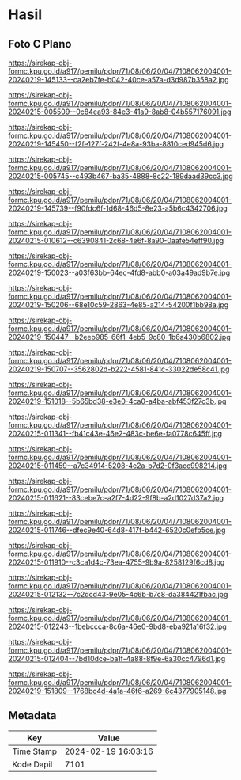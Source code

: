 # Hasil

## Foto C Plano

https://sirekap-obj-formc.kpu.go.id/a917/pemilu/pdpr/71/08/06/20/04/7108062004001-20240219-145133--ca2eb7fe-b042-40ce-a57a-d3d987b358a2.jpg

https://sirekap-obj-formc.kpu.go.id/a917/pemilu/pdpr/71/08/06/20/04/7108062004001-20240215-005509--0c84ea93-84e3-41a9-8ab8-04b557176091.jpg

https://sirekap-obj-formc.kpu.go.id/a917/pemilu/pdpr/71/08/06/20/04/7108062004001-20240219-145450--f2fe127f-242f-4e8a-93ba-8810ced945d6.jpg

https://sirekap-obj-formc.kpu.go.id/a917/pemilu/pdpr/71/08/06/20/04/7108062004001-20240215-005745--c493b467-ba35-4888-8c22-189daad39cc3.jpg

https://sirekap-obj-formc.kpu.go.id/a917/pemilu/pdpr/71/08/06/20/04/7108062004001-20240219-145739--f90fdc6f-1d68-46d5-8e23-a5b6c4342706.jpg

https://sirekap-obj-formc.kpu.go.id/a917/pemilu/pdpr/71/08/06/20/04/7108062004001-20240215-010612--c6390841-2c68-4e6f-8a90-0aafe54eff90.jpg

https://sirekap-obj-formc.kpu.go.id/a917/pemilu/pdpr/71/08/06/20/04/7108062004001-20240219-150023--a03f63bb-64ec-4fd8-abb0-a03a49ad9b7e.jpg

https://sirekap-obj-formc.kpu.go.id/a917/pemilu/pdpr/71/08/06/20/04/7108062004001-20240219-150206--68e10c59-2863-4e85-a214-54200f1bb98a.jpg

https://sirekap-obj-formc.kpu.go.id/a917/pemilu/pdpr/71/08/06/20/04/7108062004001-20240219-150447--b2eeb985-66f1-4eb5-9c80-1b6a430b6802.jpg

https://sirekap-obj-formc.kpu.go.id/a917/pemilu/pdpr/71/08/06/20/04/7108062004001-20240219-150707--3562802d-b222-4581-841c-33022de58c41.jpg

https://sirekap-obj-formc.kpu.go.id/a917/pemilu/pdpr/71/08/06/20/04/7108062004001-20240219-151018--5b65bd38-e3e0-4ca0-a4ba-abf453f27c3b.jpg

https://sirekap-obj-formc.kpu.go.id/a917/pemilu/pdpr/71/08/06/20/04/7108062004001-20240215-011341--fb41c43e-46e2-483c-be6e-fa0778c645ff.jpg

https://sirekap-obj-formc.kpu.go.id/a917/pemilu/pdpr/71/08/06/20/04/7108062004001-20240215-011459--a7c34914-5208-4e2a-b7d2-0f3acc998214.jpg

https://sirekap-obj-formc.kpu.go.id/a917/pemilu/pdpr/71/08/06/20/04/7108062004001-20240215-011621--83cebe7c-a2f7-4d22-9f8b-a2d1027d37a2.jpg

https://sirekap-obj-formc.kpu.go.id/a917/pemilu/pdpr/71/08/06/20/04/7108062004001-20240215-011746--dfec9e40-64d8-417f-b442-6520c0efb5ce.jpg

https://sirekap-obj-formc.kpu.go.id/a917/pemilu/pdpr/71/08/06/20/04/7108062004001-20240215-011910--c3ca1d4c-73ea-4755-9b9a-8258129f6cd8.jpg

https://sirekap-obj-formc.kpu.go.id/a917/pemilu/pdpr/71/08/06/20/04/7108062004001-20240215-012132--7c2dcd43-9e05-4c6b-b7c8-da384421fbac.jpg

https://sirekap-obj-formc.kpu.go.id/a917/pemilu/pdpr/71/08/06/20/04/7108062004001-20240215-012243--1bebccca-8c6a-46e0-9bd8-eba921a16f32.jpg

https://sirekap-obj-formc.kpu.go.id/a917/pemilu/pdpr/71/08/06/20/04/7108062004001-20240215-012404--7bd10dce-ba1f-4a88-8f9e-6a30cc4796d1.jpg

https://sirekap-obj-formc.kpu.go.id/a917/pemilu/pdpr/71/08/06/20/04/7108062004001-20240219-151809--1768bc4d-4a1a-46f6-a269-6c4377905148.jpg


## Metadata

| Key        | Value               |
| ---------- | ------------------- |
| Time Stamp | 2024-02-19 16:03:16 |
| Kode Dapil | 7101                |



